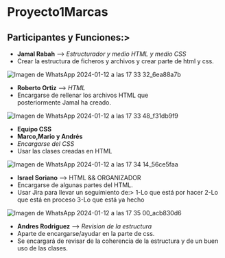 # Proyecto1Marcas

## Participantes y Funciones:>
- **Jamal Rabah** --> _Estructurador y medio HTML y medio CSS_
- Crear la estructura de ficheros y archivos y crear parte de html y css.

![Imagen de WhatsApp 2024-01-12 a las 17 33 32_6ea88a7b](https://github.com/IsraC0d33/Proyecto1Marcas/assets/150441668/2ad68054-044b-4003-8a83-582c2f77c350)

- **Roberto Ortiz** --> _HTML_
- Encargarse de rellenar los archivos HTML que posteriormente Jamal ha creado.

![Imagen de WhatsApp 2024-01-12 a las 17 33 48_f31db9f9](https://github.com/IsraC0d33/Proyecto1Marcas/assets/150441668/52bbf39a-178b-4b53-8f03-21f3ec3b8881)

- **Equipo CSS**
- **Marco,Mario y Andrés**
- _Encargarse del CSS_
- Usar las clases creadas en HTML

![Imagen de WhatsApp 2024-01-12 a las 17 34 14_56ce5faa](https://github.com/IsraC0d33/Proyecto1Marcas/assets/150441668/6d4732da-7c8b-454b-b931-4a82e14dc684)

- **Israel Soriano** --> HTML && ORGANIZADOR
- Encargarse de algunas partes del HTML.
- Usar Jira para llevar un seguimiento de:>
  1-Lo que está por hacer
  2-Lo que está en proceso
  3-Lo que está ya hecho

![Imagen de WhatsApp 2024-01-12 a las 17 35 00_acb830d6](https://github.com/IsraC0d33/Proyecto1Marcas/assets/150441668/6d58a8d9-b76c-477b-a9ad-0d53d3357624)

- **Andres Rodriguez** --> _Revision de la estructura_
- Aparte de encargarse/ayudar en la parte de css.
- Se encargará de revisar de la coherencia de la estructura y de un buen uso de las clases.

